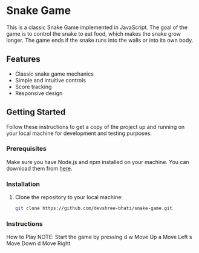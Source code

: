 # Snake Game

This is a classic Snake Game implemented in JavaScript. The goal of the game is to control the snake to eat food, which makes the snake grow longer. The game ends if the snake runs into the walls or into its own body.

## Features

- Classic snake game mechanics
- Simple and intuitive controls
- Score tracking
- Responsive design

## Getting Started

Follow these instructions to get a copy of the project up and running on your local machine for development and testing purposes.

### Prerequisites

Make sure you have Node.js and npm installed on your machine. You can download them from [here](https://nodejs.org/).

### Installation

1. Clone the repository to your local machine:

   ```bash
   git clone https://github.com/devshree-bhati/snake-game.git

### Instructions
How to Play
NOTE: Start the game by pressing d
w Move Up
a Move Left
s Move Down
d Move Right